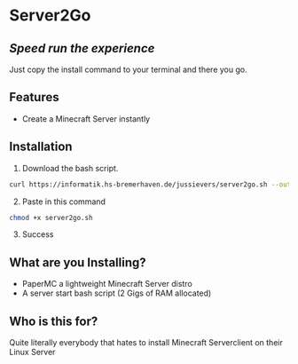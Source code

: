 # Server2Go
## _Speed run the experience_

Just copy the install command to your terminal and there you go.

## Features

- Create a Minecraft Server instantly

## Installation



1. Download the bash script.


```sh
curl https://informatik.hs-bremerhaven.de/jussievers/server2go.sh --output server2go.sh
```
2. Paste in this command
```sh
chmod +x server2go.sh
```
3. Success
## What are you Installing?

- PaperMC a lightweight Minecraft Server distro
- A server start bash script (2 Gigs of RAM allocated)

## Who is this for?

Quite literally everybody that hates to install Minecraft Serverclient on their Linux Server
